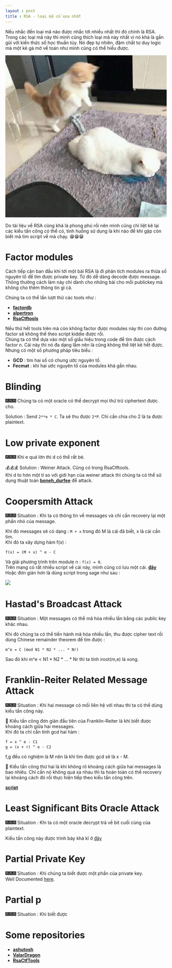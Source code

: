 ```yaml
---
layout : post 
title : RSA - loại mã cổ xưa nhất  
---  
```


Nếu nhắc đến loại mã nào được nhắc tới nhiều nhất thì đó chính là RSA. Trong các loại mã này thì mình cũng thích loại mã này nhất vì nó khá là gần gũi với kiến thức số học thuần túy. Nó đẹp tự nhiên, đậm chất tư duy logic mà một kẻ gà mờ về toán như mình cũng có thể hiểu được.    

![](/img/meo28.jpg)    

Do tài liệu về RSA cũng khá là phong phú rồi nên mình cũng chỉ liệt kê lại các kiểu tấn công có thể có, tình huống sử dụng là khi nào để khi gặp còn biết mà tìm script về mà chạy. 😁😁😁   

# Factor modules  
Cách tiếp cận ban đầu khi tới một bài RSA là đi phân tích modules ra thừa số nguyên tố để tìm được private key. Từ đó dễ dàng decode được message. Thông thường cách làm này chỉ dành cho những bài cho mỗi publickey mà không cho thêm thông tin gì cả.   

Chúng ta có thể lần lượt thử các tools như :   
 - [**factordb**](http://factordb.com/)   
 - [**alpertron**](https://www.alpertron.com.ar/ECM.HTM)  
 - [**RsaCtftools**](https://github.com/Ganapati/RsaCtfTool)   

Nếu thử hết tools trên mà còn không factor được modules này thì con đường factor sẽ không thể theo script kiddie được rồi.  
Chúng ta có thể dựa vào một số giấu hiệu trong code để tìm được cách factor n. Cái này thì nó đa dạng lắm nên là cũng không thể liệt kê hết được. Nhưng có một số phương pháp tiêu biểu  :  
  - **GCD** : tìm hai số có chung ước nguyên tố.  
  - **Fecmat** : khi hai ước nguyên tố của modules khá gần nhau.  

# Blinding   

🎆🎆🎆 Chúng ta có một oracle có thể decrypt mọi thứ trừ ciphertext được cho.  

Solution : Send ```2**e * C```. Ta sẽ thu được ```2*P```. Chỉ cần chia cho 2 là ta được plaintext.   

# Low private exponent   

🎆🎆🎆 Khi e quá lớn thì d có thể rất bé.   

💰💰💰 Solution : Weiner Attack. Cũng có trong RsaCtftools.   
Khi d to hơn một tí so với giới hạn của weiner attack thì chúng ta có thể sử dụng thuật toán [**boneh_durfee**](https://github.com/Ganapati/RsaCtfTool/blob/master/boneh_durfee.sage) để attack.  


# Coopersmith Attack    

🎆🎆🎆 Situation : Khi ta có thông tin về messages và chỉ cần recovery lại một phần nhỏ của message.  

Khi đó messages sẽ có dạng : ```M + x``` trong đó M là cái đã biết, x là cái cần tìm.   
Khi đó ta xây dựng hàm f(x) :  
```
f(x) = (M + x) ^ e - C 
```  
Và giải phương trình trên module n :  ```f(x) = 0```.   
Trên mạng có rất nhiều script về cái này, mình cũng có lưu một cái. [**đây**](/Crypto/RSA/coopersmith.py)   
Hoặc đơn giản hơn là dùng script trong sage như sau :   

![](https://kamithanthanhhome.files.wordpress.com/2019/01/image-3.png)   


#  Hastad's Broadcast Attack   

🎆🎆🎆 Situation : Một messages có thể mã hóa nhiều lần bằng các public key khác nhau.  

Khi đó chúng ta có thể tiến hành mã hóa nhiều lần, thu được cipher text rồi dùng Chinese remainder theorem để tìm được :  

```
m^e = C (mod N1 * N2 * ... * Nr)  
```  
Sau đó khi m^e < N1 * N2 * ... * Nr thì ta tính iroot(m,e) là xong.   

# Franklin-Reiter Related Message Attack   

🎆🎆🎆 Situation : Khi hai message có mối liên hệ với nhau thì ta có thể dùng kiểu tấn công này.   

🌊 Kiểu tấn công đơn giản đầu tiên của Franklin-Reiter là khi biết được khoảng cách giữa hai messages.  
Khi đó ta chỉ cần tính gcd hai hàm :  
```
f = x ^ e - C1  
g = (x + r) ^ e - C2   
```
f,g đều có nghiệm là M nên là khi tìm được gcd sẽ là x - M.  

🌊 Kiểu tấn công thứ hai là khi không rõ khoảng cách giữa hai messages là bao nhiêu. Chỉ cần nó không quá xa nhau thì ta hoàn toàn có thể recovery lại khoảng cách đó rồi thực hiện tiếp theo kiểu tấn công trên.   

[**script**](/Crypto/RSA/franklinReiter.py)   

# Least Significant Bits Oracle Attack  
🎆🎆🎆 Situation : Khi ta có một oracle decrypt trả về bit cuối cùng của plaintext.  

Kiểu tấn công này được trình bày khá kĩ ở [đây](https://crypto.stackexchange.com/questions/11053/rsa-least-significant-bit-oracle-attack)   

# Partial Private Key  
🎆🎆🎆 Situation : Khi chúng ta biết được một phần của private key.  
Well Documented [here](https://crypto.stanford.edu/~dabo/papers/RSA-survey.pdf).  

# Partial p  

🎆🎆🎆 Situation : Khi biết được 

# Some repositories  

 - [**ashutosh**](https://github.com/ashutosh1206/Crypton/tree/master/RSA-encryption)   
 - [**ValarDragon**](https://github.com/ValarDragon/CTF-Crypto/tree/master/RSA)   
 - [**RsaCtfTools**](https://github.com/Ganapati/RsaCtfTool)  
